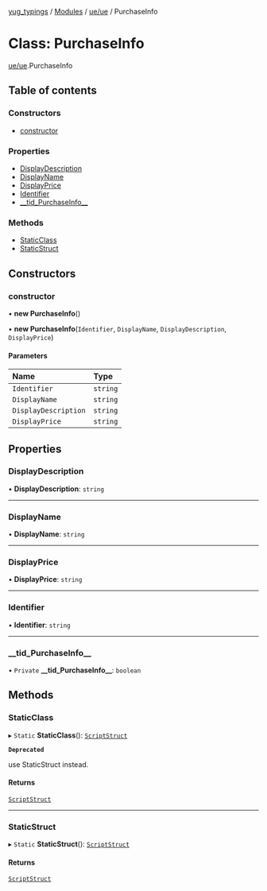 [yug_typings](../README.md) / [Modules](../modules.md) / [ue/ue](../modules/ue_ue.md) / PurchaseInfo

# Class: PurchaseInfo

[ue/ue](../modules/ue_ue.md).PurchaseInfo

## Table of contents

### Constructors

- [constructor](ue_ue.PurchaseInfo.md#constructor)

### Properties

- [DisplayDescription](ue_ue.PurchaseInfo.md#displaydescription)
- [DisplayName](ue_ue.PurchaseInfo.md#displayname)
- [DisplayPrice](ue_ue.PurchaseInfo.md#displayprice)
- [Identifier](ue_ue.PurchaseInfo.md#identifier)
- [\_\_tid\_PurchaseInfo\_\_](ue_ue.PurchaseInfo.md#__tid_purchaseinfo__)

### Methods

- [StaticClass](ue_ue.PurchaseInfo.md#staticclass)
- [StaticStruct](ue_ue.PurchaseInfo.md#staticstruct)

## Constructors

### constructor

• **new PurchaseInfo**()

• **new PurchaseInfo**(`Identifier`, `DisplayName`, `DisplayDescription`, `DisplayPrice`)

#### Parameters

| Name | Type |
| :------ | :------ |
| `Identifier` | `string` |
| `DisplayName` | `string` |
| `DisplayDescription` | `string` |
| `DisplayPrice` | `string` |

## Properties

### DisplayDescription

• **DisplayDescription**: `string`

___

### DisplayName

• **DisplayName**: `string`

___

### DisplayPrice

• **DisplayPrice**: `string`

___

### Identifier

• **Identifier**: `string`

___

### \_\_tid\_PurchaseInfo\_\_

• `Private` **\_\_tid\_PurchaseInfo\_\_**: `boolean`

## Methods

### StaticClass

▸ `Static` **StaticClass**(): [`ScriptStruct`](ue_ue.ScriptStruct.md)

**`Deprecated`**

use StaticStruct instead.

#### Returns

[`ScriptStruct`](ue_ue.ScriptStruct.md)

___

### StaticStruct

▸ `Static` **StaticStruct**(): [`ScriptStruct`](ue_ue.ScriptStruct.md)

#### Returns

[`ScriptStruct`](ue_ue.ScriptStruct.md)
